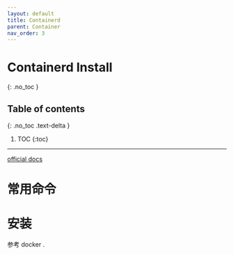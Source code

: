 ```yaml
---
layout: default
title: Containerd
parent: Container
nav_order: 3
---
```




# Containerd Install
{: .no_toc }

## Table of contents
{: .no_toc .text-delta }

1. TOC
{:toc}

---

[official docs](https://github.com/containerd/containerd/blob/main/docs/getting-started.md)


# 常用命令



# 安装 

参考 docker .